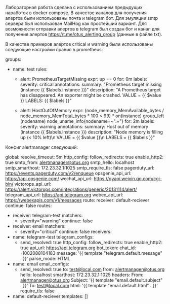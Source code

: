 Лабораторная работа сделана с использованием предыдущих наработок в docker compose.
В качестве каналов для получения алертов были использованы почта и telegram бот.
Для эмуляции smtp сервера был использован MailHog как простейший вариант. Для возможности отправки алертов в telegram был создан бот и канал для получения алертов https://t.me/otus_alerting_group (данные в файле txt).

В качестве примеров алертов critical и warning были использованы следующие настройки правил в prometheus:

groups: 
- name: test
  rules:
  - alert: PrometheusTargetMissing
    expr: up == 0
    for: 0m
    labels:
      severity: critical
    annotations:
      summary: "Prometheus target missing (instance {{ $labels.instance }})"
      description: "A Prometheus target has disappeared. An exporter might be crashed. VALUE = {{ $value }}  LABELS: {{ $labels }}"

  - alert: HostOutOfMemory
    expr: (node_memory_MemAvailable_bytes / node_memory_MemTotal_bytes * 100 < 99) * on(instance) group_left (nodename) node_uname_info{nodename=~".+"}
    for: 2m
    labels:
      severity: warning
    annotations:
      summary: Host out of memory (instance {{ $labels.instance }})
      description: "Node memory is filling up (< 10% left)\n  VALUE = {{ $value }}\n  LABELS = {{ $labels }}"

Конфиг alertmanager следующий:

global:
  resolve_timeout: 5m
  http_config:
    follow_redirects: true
    enable_http2: true
  smtp_from: alertmanager@otus.org
  smtp_hello: localhost
  smtp_smarthost: 172.23.32.1:1025
  smtp_require_tls: false
  pagerduty_url: https://events.pagerduty.com/v2/enqueue
  opsgenie_api_url: https://api.opsgenie.com/
  wechat_api_url: https://qyapi.weixin.qq.com/cgi-bin/
  victorops_api_url: https://alert.victorops.com/integrations/generic/20131114/alert/
  telegram_api_url: https://api.telegram.org
  webex_api_url: https://webexapis.com/v1/messages
route:
  receiver: default-reciever
  continue: false
  routes:
  - receiver: telegram-test
    matchers:
    - severity="warning"
    continue: false
  - receiver: email
    matchers:
    - severity="critical"
    continue: false
receivers:
- name: telegram-test
  telegram_configs:
  - send_resolved: true
    http_config:
      follow_redirects: true
      enable_http2: true
    api_url: https://api.telegram.org
    bot_token: <secret>
    chat_id: -1002088104183
    message: '{{ template "telegram.default.message" . }}'
    parse_mode: HTML
- name: email
  email_configs:
  - send_resolved: true
    to: test@local.com
    from: alertmanager@otus.org
    hello: localhost
    smarthost: 172.23.32.1:1025
    headers:
      From: alertmanager@otus.org
      Subject: '{{ template "email.default.subject" . }}'
      To: test@local.com
    html: '{{ template "email.default.html" . }}'
    require_tls: false
- name: default-reciever
templates: []

